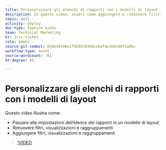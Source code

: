 ```yaml
---
title: Personalizzare gli elenchi di rapporti con i modelli di layout
description: In questo video, scopri come aggiungere e rimuovere filtri, visualizzazioni e gruppi dagli elenchi di reporting con un modello di layout.
topic: null
activity: deploy
doc-type: feature video
team: Technical Marketing
kt: Jira ticket
role: Admin
source-git-commit: 650e4d346e1792863930dcebafacab4c88f2a8bc
workflow-type: tm+mt
source-wordcount: '61'
ht-degree: 0%

---
```


# Personalizzare gli elenchi di rapporti con i modelli di layout

Questo video illustra come:

* Passare alle impostazioni dell’elenco dei rapporti in un modello di layout
* Rimuovere filtri, visualizzazioni e raggruppamenti
* Aggiungere filtri, visualizzazioni e raggruppamenti

>[!VIDEO](https://video.tv.adobe.com/v/335079/?quality=12&learn=on)
